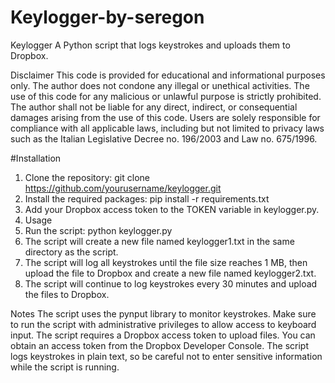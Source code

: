 # Keylogger-by-seregon
Keylogger
A Python script that logs keystrokes and uploads them to Dropbox.

Disclaimer
This code is provided for educational and informational purposes only. The author does not condone any illegal or unethical activities. The use of this code for any malicious or unlawful purpose is strictly prohibited. The author shall not be liable for any direct, indirect, or consequential damages arising from the use of this code. Users are solely responsible for compliance with all applicable laws, including but not limited to privacy laws such as the Italian Legislative Decree no. 196/2003 and Law no. 675/1996.

#Installation
1. Clone the repository: git clone https://github.com/yourusername/keylogger.git
2. Install the required packages: pip install -r requirements.txt
3. Add your Dropbox access token to the TOKEN variable in keylogger.py.
4. Usage
5. Run the script: python keylogger.py
6. The script will create a new file named keylogger1.txt in the same directory as the script.
7. The script will log all keystrokes until the file size reaches 1 MB, then upload the file to Dropbox and create a new file named keylogger2.txt.
8. The script will continue to log keystrokes every 30 minutes and upload the files to Dropbox.

Notes
The script uses the pynput library to monitor keystrokes. Make sure to run the script with administrative privileges to allow access to keyboard input.
The script requires a Dropbox access token to upload files. You can obtain an access token from the Dropbox Developer Console.
The script logs keystrokes in plain text, so be careful not to enter sensitive information while the script is running.

